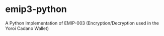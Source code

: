 # emip3-python
 A Python Implementation of EMIP-003 (Encryption/Decryption used in the Yoroi Cadano Wallet)
